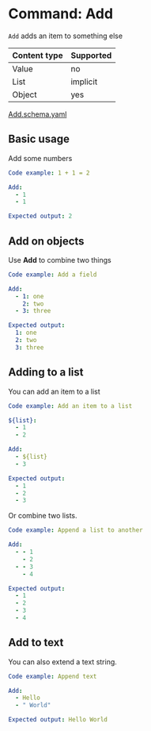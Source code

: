 # Command: Add

`Add` adds an item to something else

| Content type | Supported |
|--------------|-----------|
| Value        | no        |
| List         | implicit  |
| Object       | yes       |

[Add.schema.yaml](Add.schema.yaml)

## Basic usage

Add some numbers

```yaml instacli
Code example: 1 + 1 = 2

Add:
  - 1
  - 1

Expected output: 2
```

## Add on objects

Use **Add** to combine two things

```yaml instacli
Code example: Add a field

Add:
  - 1: one
    2: two
  - 3: three

Expected output:
  1: one
  2: two
  3: three
```

## Adding to a list

You can add an item to a list

```yaml instacli
Code example: Add an item to a list

${list}:
  - 1
  - 2

Add:
  - ${list}
  - 3

Expected output:
  - 1
  - 2
  - 3
```

Or combine two lists.

```yaml instacli
Code example: Append a list to another

Add:
  - - 1
    - 2
  - - 3
    - 4

Expected output:
  - 1
  - 2
  - 3
  - 4
```

## Add to text

You can also extend a text string.

```yaml instacli
Code example: Append text

Add:
  - Hello
  - " World"

Expected output: Hello World
```
